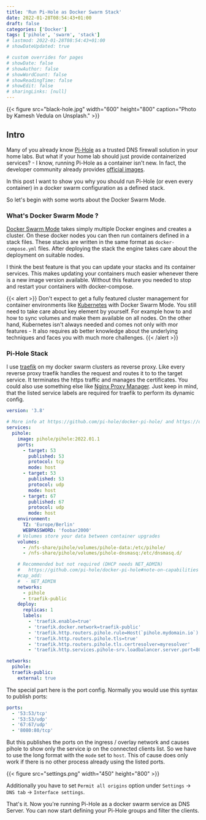 ```yaml
---
title: 'Run Pi-Hole as Docker Swarm Stack'
date: 2022-01-28T08:54:43+01:00
draft: false
categories: ['Docker']
tags: ['pihole', 'swarm', 'stack']
# lastmod: 2022-01-28T08:54:43+01:00
# showDateUpdated: true

# custom overrides for pages
# showDate: false
# showAuthor: false
# showWordCount: false
# showReadingTime: false
# showEdit: false
# sharingLinks: [null]
---
```


{{< figure src="black-hole.jpg" width="600" height="800" caption="Photo by Kamesh Vedula on Unsplash." >}}

## Intro

Many of you already know [Pi-Hole](https://pi-hole.net/) as a trusted DNS firewall solution in your home labs. But
what if your home lab should just provide containerized services? - I know, running Pi-Hole as a container isn't
new. In fact, the developer community already provides [official images](https://hub.docker.com/r/pihole/pihole).

In this post I want to show you why you should run Pi-Hole (or even every container) in a docker swarm configuration
as a defined stack.

So let's begin with some worts about the Docker Swarm Mode.

### What's Docker Swarm Mode ?

[Docker Swarm Mode](https://docs.docker.com/engine/swarm/) takes simply multiple Docker engines and creates a
cluster. On these docker nodes you can then run containers defined in a stack files. These stacks are written in the
same format as `docker-compose.yml` files. After deploying the stack the engine takes care about the deployment
on suitable nodes.

I think the best feature is that you can update your stacks and its container services. This makes updating your
containers much easier whenever there is a new image version available. Without this feature you needed to stop and
restart your containers with docker-compose.

{{< alert >}}
Don't expect to get a fully featured cluster management for container environments like
[Kubernetes](https://kubernetes.io/docs/concepts/overview/what-is-kubernetes/) with Docker Swarm
Mode. You still need to take care about key element by yourself. For example how to and how to sync volumes and
make them available on all nodes.
On the other hand, Kubernetes isn't always needed and comes not only with mor features - It also requires ab better
knowledge about the underlying techniques and faces you with much more challenges.
{{< /alert >}}

### Pi-Hole Stack

I use [traefik](https://traefik.io/traefik/) on my docker swarm clusters as reverse proxy. Like every reverse proxy
traefik handles the request and routes it to to the target service. It terminates the https traffic and manages the
certificates. You could also use something else like [Nginx Proxy Manager](https://nginxproxymanager.com/).
Just keep in mind, that the listed service labels are required for traefik to perform its dynamic config.

```yaml
version: '3.8'

# More info at https://github.com/pi-hole/docker-pi-hole/ and https://docs.pi-hole.net/
services:
  pihole:
    image: pihole/pihole:2022.01.1
    ports:
      - target: 53
        published: 53
        protocol: tcp
        mode: host
      - target: 53
        published: 53
        protocol: udp
        mode: host
      - target: 67
        published: 67
        protocol: udp
        mode: host
    environment:
      TZ: 'Europe/Berlin'
      WEBPASSWORD: 'foobar2000'
    # Volumes store your data between container upgrades
    volumes:
      - /nfs-share/pihole/volumes/pihole-data:/etc/pihole/
      - /nfs-share/pihole/volumes/pihole-dnsmasq:/etc/dnsmasq.d/

    # Recommended but not required (DHCP needs NET_ADMIN)
    #   https://github.com/pi-hole/docker-pi-hole#note-on-capabilities
    #cap_add:
    #  - NET_ADMIN
    networks:
      - pihole
      - traefik-public
    deploy:
      replicas: 1
      labels:
        - 'traefik.enable=true'
        - 'traefik.docker.network=traefik-public'
        - 'traefik.http.routers.pihole.rule=Host(`pihole.mydomain.io`)'
        - 'traefik.http.routers.pihole.tls=true'
        - 'traefik.http.routers.pihole.tls.certresolver=myresolver'
        - 'traefik.http.services.pihole-srv.loadbalancer.server.port=80'

networks:
  pihole:
  traefik-public:
    external: true
```

The special part here is the port config. Normally you would use this syntax to publish ports:

```yaml
ports:
  - '53:53/tcp'
  - '53:53/udp'
  - '67:67/udp'
  - '8080:80/tcp'
```

But this publishes the ports on the ingress / overlay network and causes pihole to show only the service ip on the
connected clients list. So we have to use the long format with the `mode` set to `host`. This of cause does only work
if there is no other process already using the listed ports.

{{< figure src="settings.png" width="450" height="800" >}}

Additionally you have to set `Permit all origins` option under `Settings` -> `DNS tab` -> `Interface settings`.

That's it. Now you're running Pi-Hole as a docker swarm service as DNS Server. You can now start defining your
Pi-Hole groups and filter the clients.
